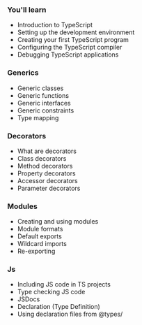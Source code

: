 ### You'll learn

- Introduction to TypeScript
- Setting up the development environment
- Creating your first TypeScript program
- Configuring the TypeScript compiler
- Debugging TypeScript applications

### Generics

- Generic classes
- Generic functions
- Generic interfaces
- Generic constraints
- Type mapping

### Decorators

- What are decorators
- Class decorators
- Method decorators
- Property decorators
- Accessor decorators
- Parameter decorators

### Modules

- Creating and using modules
- Module formats
- Default exports
- Wildcard imports
- Re-exporting

### Js

- Including JS code in TS projects
- Type checking JS code
- JSDocs
- Declaration (Type Definition)
- Using declaration files from @types/
